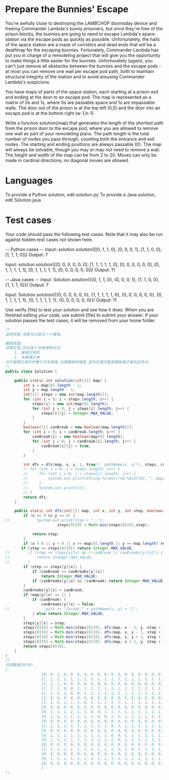 Prepare the Bunnies' Escape
===========================

You're awfully close to destroying the LAMBCHOP doomsday device and freeing Commander Lambda's bunny prisoners, but once they're free of the prison blocks, the bunnies are going to need to escape Lambda's space station via the escape pods as quickly as possible. Unfortunately, the halls of the space station are a maze of corridors and dead ends that will be a deathtrap for the escaping bunnies. Fortunately, Commander Lambda has put you in charge of a remodeling project that will give you the opportunity to make things a little easier for the bunnies. Unfortunately (again), you can't just remove all obstacles between the bunnies and the escape pods - at most you can remove one wall per escape pod path, both to maintain structural integrity of the station and to avoid arousing Commander Lambda's suspicions. 

You have maps of parts of the space station, each starting at a prison exit and ending at the door to an escape pod. The map is represented as a matrix of 0s and 1s, where 0s are passable space and 1s are impassable walls. The door out of the prison is at the top left (0,0) and the door into an escape pod is at the bottom right (w-1,h-1). 

Write a function solution(map) that generates the length of the shortest path from the prison door to the escape pod, where you are allowed to remove one wall as part of your remodeling plans. The path length is the total number of nodes you pass through, counting both the entrance and exit nodes. The starting and ending positions are always passable (0). The map will always be solvable, though you may or may not need to remove a wall. The height and width of the map can be from 2 to 20. Moves can only be made in cardinal directions; no diagonal moves are allowed.

Languages
=========

To provide a Python solution, edit solution.py
To provide a Java solution, edit Solution.java

Test cases
==========
Your code should pass the following test cases.
Note that it may also be run against hidden test cases not shown here.

-- Python cases --
Input:
solution.solution([[0, 1, 1, 0], [0, 0, 0, 1], [1, 1, 0, 0], [1, 1, 1, 0]])
Output:
    7

Input:
solution.solution([[0, 0, 0, 0, 0, 0], [1, 1, 1, 1, 1, 0], [0, 0, 0, 0, 0, 0], [0, 1, 1, 1, 1, 1], [0, 1, 1, 1, 1, 1], [0, 0, 0, 0, 0, 0]])
Output:
    11

-- Java cases --
Input:
Solution.solution({{0, 1, 1, 0}, {0, 0, 0, 1}, {1, 1, 0, 0}, {1, 1, 1, 0}})
Output:
    7

Input:
Solution.solution({{0, 0, 0, 0, 0, 0}, {1, 1, 1, 1, 1, 0}, {0, 0, 0, 0, 0, 0}, {0, 1, 1, 1, 1, 1}, {0, 1, 1, 1, 1, 1}, {0, 0, 0, 0, 0, 0}})
Output:
    11

Use verify [file] to test your solution and see how it does. When you are finished editing your code, use submit [file] to submit your answer. If your solution passes the test cases, it will be removed from your home folder.
```java
/*
迷宫求解,但是可以穿过一个堵墙.

解题思路:
深搜实现,到达每个点有两种方式:
	1. 破墙过来的
	2. 未破墙过来
对于破墙过来的步数少于未破墙,也需要继续搜索,因为后面可能需要破墙才能到达终点.
*/
public class Solution {

    public static int solution(int[][] map) {
        int x = map[0].length - 1;
        int y = map.length - 1;
        int[][] steps = new int[map.length][];
        for (int i = 0; i < steps.length; i++) {
            steps[i] = new int[map[0].length];
            for (int j = 0; j < steps[i].length; j++) {
                steps[i][j] = Integer.MAX_VALUE;
            }
        }
        boolean[][] canBreak = new boolean[map.length][];
        for (int i = 0; i < canBreak.length; i++) {
            canBreak[i] = new boolean[map[0].length];
            for (int j = 0; j < canBreak[i].length; j++) {
                canBreak[i][j] = true;
            }
        }

        int dfs = dfs(map, x, y, 1, true/*, pathName(x, y)*/, steps, canBreak);
        // for (int i = 0; i < steps.length; i++) {
        //     for (int j = 0; j < steps[i].length; j++) {
        //         System.out.print(String.format("%d-%02d[%d], ", map[i][j] ,steps[i][j] == Integer.MAX_VALUE ? 0 : steps[i][j], canBreak[i][j] ? 1 : 0));
        //     }
        //     System.out.println();
        // }
        return dfs;
    }

    public static int dfs(int[][] map, int x, int y, int step, boolean canBreak, int[][] steps, boolean[][] canBreaks) {
        if (x == 0 && y == 0) {
//            System.out.print(step + ", ");
                       steps[0][0] = Math.min(steps[0][0],step);

            return step;
        }
        if (x < 0 || y < 0 || x >= map[0].length || y >= map.length) return Integer.MAX_VALUE;
       if (step >= steps[0][0]) return Integer.MAX_VALUE;
//        if (step == steps[y][x] && (!canBreak || canBreaks[y][x])) {
//            return Integer.MAX_VALUE;
//        }
        if (step >= steps[y][x]) {
            if (canBreak == canBreaks[y][x])
                return Integer.MAX_VALUE;
            if (canBreaks[y][x] && !canBreak) return Integer.MAX_VALUE;
        }
        canBreaks[y][x] = canBreak;
        if (map[y][x] == 1) {
            if (canBreak) {
                canBreaks[y][x] = false;
//                path += "[break:" + pathName(x, y) + "]";
            } else return Integer.MAX_VALUE;
        }
        steps[y][x] = step;
        steps[0][0] = Math.min(steps[0][0], dfs(map, x - 1, y, step + 1, canBreaks[y][x], steps, canBreaks));
        steps[0][0] = Math.min(steps[0][0], dfs(map, x, y - 1, step + 1, canBreaks[y][x], steps, canBreaks));
        steps[0][0] = Math.min(steps[0][0], dfs(map, x, y + 1, step + 1, canBreaks[y][x], steps, canBreaks));
        steps[0][0] = Math.min(steps[0][0], dfs(map, x + 1, y, step + 1, canBreaks[y][x], steps, canBreaks));
        return steps[0][0];
    }
}
/*
测试数据(95步)
{
                {0, 0, 1, 0, 0, 0, 0, 0, 0, 0, 0, 0, 0, 0, 0, 0, 0, 0, 0, 0},
                {1, 1, 1, 1, 1, 1, 1, 1, 1, 1, 1, 1, 1, 1, 1, 1, 1, 1, 1, 0},
                {1, 1, 1, 0, 0, 0, 0, 0, 0, 0, 0, 0, 0, 0, 0, 0, 0, 0, 0, 0},
                {1, 1, 1, 0, 0, 1, 1, 1, 1, 1, 1, 1, 1, 1, 1, 1, 1, 1, 1, 1},
                {1, 1, 1, 1, 0, 0, 1, 1, 1, 1, 1, 1, 1, 1, 1, 1, 1, 1, 1, 0},
                {1, 0, 0, 0, 0, 0, 0, 0, 0, 0, 0, 0, 0, 0, 0, 0, 0, 0, 0, 0},
                {1, 1, 1, 1, 1, 1, 0, 1, 1, 1, 1, 1, 1, 1, 1, 1, 1, 1, 1, 0},
                {0, 0, 0, 0, 0, 0, 0, 0, 0, 0, 0, 0, 0, 0, 0, 0, 0, 0, 0, 0},
                {0, 1, 1, 1, 1, 1, 1, 0, 0, 1, 1, 1, 1, 1, 1, 1, 1, 1, 1, 1}, 
                {0, 1, 1, 1, 1, 1, 1, 1, 0, 0, 1, 1, 1, 1, 1, 1, 1, 1, 1, 1},
                {0, 0, 0, 0, 0, 0, 0, 0, 0, 0, 0, 0, 0, 0, 0, 0, 0, 0, 0, 0},
                {1, 1, 1, 1, 1, 1, 1, 1, 1, 1, 0, 1, 1, 1, 1, 1, 1, 1, 1, 0},
                {0, 0, 0, 0, 0, 0, 0, 0, 0, 0, 0, 0, 0, 0, 0, 0, 0, 0, 0, 0},
                {0, 1, 1, 1, 1, 1, 1, 1, 1, 1, 0, 0, 1, 1, 1, 1, 1, 1, 1, 1},
                {0, 1, 1, 1, 1, 1, 1, 1, 1, 1, 1, 0, 1, 1, 1, 1, 1, 1, 1, 1},
                {0, 0, 0, 0, 0, 0, 0, 0, 0, 0, 0, 0, 0, 0, 0, 0, 0, 0, 0, 0},
                {1, 1, 1, 1, 1, 1, 1, 1, 1, 1, 1, 1, 1, 0, 1, 1, 1, 1, 1, 0},
                {0, 0, 0, 0, 0, 0, 0, 0, 0, 0, 0, 0, 0, 0, 0, 0, 0, 0, 0, 0},
                {0, 1, 1, 1, 1, 1, 1, 1, 1, 1, 1, 1, 1, 1, 1, 1, 1, 1, 1, 1},
                {0, 0, 0, 0, 0, 0, 0, 0, 0, 0, 0, 0, 0, 0, 0, 0, 0, 0, 0, 0}
                }
*/
```